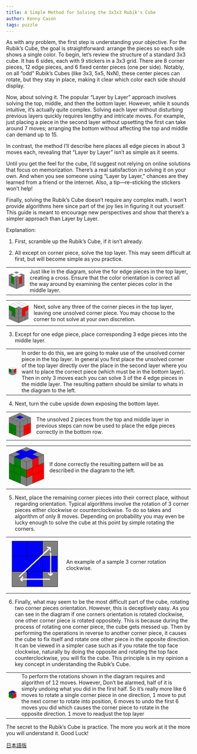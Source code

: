```yaml
---
title: A Simple Method for Solving the 3x3x3 Rubik's Cube
author: Kenny Cason
tags: puzzle
---
```



As with any problem, the first step is understanding your objective. For the Rubik’s Cube, the goal is straightforward: arrange the pieces so each side shows a single color. To begin, let’s review the structure of a standard 3x3 cube. It has 6 sides, each with 9 stickers in a 3x3 grid. There are 8 corner pieces, 12 edge pieces, and 6 fixed center pieces (one per side). Notably, on all “odd” Rubik’s Cubes (like 3x3, 5x5, NxN), these center pieces can rotate, but they stay in place, making it clear which color each side should display.

Now, about solving it. The popular “Layer by Layer” approach involves solving the top, middle, and then the bottom layer. However, while it sounds intuitive, it’s actually quite complex. Solving each layer without disturbing previous layers quickly requires lengthy and intricate moves. For example, just placing a piece in the second layer without upsetting the first can take around 7 moves; arranging the bottom without affecting the top and middle can demand up to 15.

In contrast, the method I’ll describe here places all edge pieces in about 3 moves each, revealing that “Layer by Layer” isn’t as simple as it seems.

Until you get the feel for the cube, I’d suggest not relying on online solutions that focus on memorization. There’s a real satisfaction in solving it on your own. And when you see someone using “Layer by Layer,” chances are they learned from a friend or the internet. Also, a tip—re-sticking the stickers won’t help!

Finally, solving the Rubik’s Cube doesn’t require any complex math. I won’t provide algorithms here since part of the joy lies in figuring it out yourself. This guide is meant to encourage new perspectives and show that there’s a simpler approach than Layer by Layer. 

Explanation:
1. First, scramble up the Rubik’s Cube, if it isn’t already.

2. All except on corner piece, solve the top layer. This may seem difficult at first, but will become simple as you practice.
<table width="100%"><tr><td><center><img padding="0" width="150" src="/images/rc/rc2.jpg" alt="Rubik's Cube Tutorial" /></center></td><td>Just like in the diagram, solve the for edge pieces in the top layer, creating a cross. Ensure that the color orientation is correct all the way around by examining the center pieces color in the middle layer.
</td></table>
<table width="100%"><tr><td><center><img padding="0" width="150" src="/images/rc/rc3.jpg" alt="Rubik's Cube Tutorial" /></center></td><td>Next, solve any three of the corner pieces in the top layer, leaving one unsolved corner piece. You may choose to the corner to not solve at your own discretion.</td></table>

3. Except for one edge piece, place corresponding 3 edge pieces  into the middle layer.
<table width="100%"><tr><td><center><img padding="0" width="150" src="/images/rc/rc4.jpg" alt="Rubik's Cube Tutorial" /></center></td><td>In order to do this, we are going to make use of the unsolved corner piece in the top layer. In general you first place the unsolved corner of the top layer directly over the place in the second layer where you want to place the correct piece (which must be in the bottom layer). Then in only 3 moves each you can solve 3 of the 4 edge pieces in the middle layer. The resulting pattern should be similar to whats in the diagram to the left.</td></table>

4. Next, turn the cube upside down exposing the bottom layer.
<table width="100%"><tr><td><center><img padding="0" width="150" src="/images/rc/rc5.jpg" alt="Rubik's Cube Tutorial" /></center></td><td>The unsolved 2 pieces from the top and middle layer in previous steps can now be used to place the edge pieces correctly in the bottom row.</td></table>
<table width="100%"><tr><td><center><img padding="0" width="150" src="/images/rc/rc6.jpg" alt="Rubik's Cube Tutorial" /></center></td><td>If done correctly the resulting pattern will be as described in the diagram to the left.</td></table>

5. Next, place the remaining corner pieces into their correct place, without regarding orientation. Typical algorithms involve the rotation of 3 corner pieces either clockwise or counterclockwise. To do so takes and algorithm of only 8 moves. Depending on probability you may even be lucky enough to solve the cube at this point by simple rotating the corners.
<table width="100%"><tr><td><center><img padding="0" width="150" src="/images/rc/rc7.jpg" alt="Rubik's Cube Tutorial" /></center></td><td>An example of a sample 3 corner rotation clockwise.</td></table>

6. Finally, what may seem to be the most difficult part of the cube, rotating two corner pieces orientation. However, this is deceptively easy. As you can see in the diagram if one corners orientation is rotated clockwise, one other corner piece is rotated oppositely. This is because during the process of rotating one corner piece, the cube gets messed up. Then by performing the operations in reverse to another corner piece, it causes the cube to fix itself and rotate one other piece in the opposite direction. It can be viewed in a simpler case such as if you rotate the top face clockwise, naturally by doing the opposite and rotating the top face counterclockwise, you will fix the cube. This principle is in my opinion a key concept in understanding the Rubik’s Cube.

<table width="100%"><tr><td><center><img padding="0" width="150" src="/images/rc/rc8.jpg" alt="Rubik's Cube Tutorial"/></center></td><td>To perform the rotations shown in the diagram requires and algorithm of 12 moves. However, Don’t be alarmed, half of it is simply undoing what you did in the first half. So it’s really more like 6 moves to rotate a single corner piece in one direction, 1 move to put the next corner to rotate into position, 6 moves to undo the first 6 moves you did which causes the corner piece to rotate in the opposite direction. 1 move to readjust the top layer</td></table>

The secret to the Rubik’s Cube is practice. The more you work at it the more you will understand it.
Good Luck!

<a href="/posts/2008-12-24-rubiks-cube-jp.html">日本語版</a>
